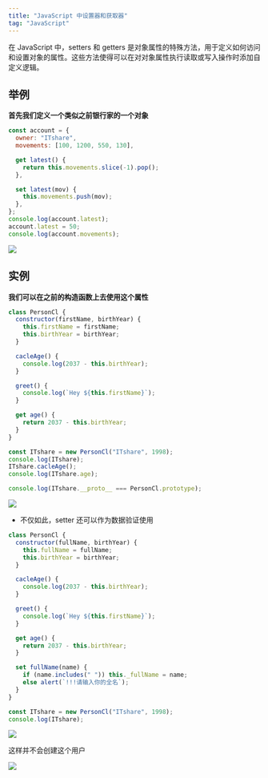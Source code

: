 ```yaml
---
title: "JavaScript 中设置器和获取器"
tag: "JavaScript"
---
```


在 JavaScript 中，setters 和 getters 是对象属性的特殊方法，用于定义如何访问和设置对象的属性。这些方法使得可以在对对象属性执行读取或写入操作时添加自定义逻辑。

## 举例

**首先我们定义一个类似之前银行家的一个对象**

```js
const account = {
  owner: "ITshare",
  movements: [100, 1200, 550, 130],

  get latest() {
    return this.movements.slice(-1).pop();
  },

  set latest(mov) {
    this.movements.push(mov);
  },
};
console.log(account.latest);
account.latest = 50;
console.log(account.movements);
```

<img src="../imgs/84/07.webp" />

## 实例

**我们可以在之前的构造函数上去使用这个属性**

```js
class PersonCl {
  constructor(firstName, birthYear) {
    this.firstName = firstName;
    this.birthYear = birthYear;
  }

  cacleAge() {
    console.log(2037 - this.birthYear);
  }

  greet() {
    console.log(`Hey ${this.firstName}`);
  }

  get age() {
    return 2037 - this.birthYear;
  }
}

const ITshare = new PersonCl("ITshare", 1998);
console.log(ITshare);
ITshare.cacleAge();
console.log(ITshare.age);

console.log(ITshare.__proto__ === PersonCl.prototype);
```

<img src="../imgs/84/08.webp" />

- 不仅如此，setter 还可以作为数据验证使用

```js
class PersonCl {
  constructor(fullName, birthYear) {
    this.fullName = fullName;
    this.birthYear = birthYear;
  }

  cacleAge() {
    console.log(2037 - this.birthYear);
  }

  greet() {
    console.log(`Hey ${this.firstName}`);
  }

  get age() {
    return 2037 - this.birthYear;
  }

  set fullName(name) {
    if (name.includes(" ")) this._fullName = name;
    else alert(`!!!请输入你的全名`);
  }
}

const ITshare = new PersonCl("ITshare", 1998);
console.log(ITshare);
```

<img src="../imgs/84/09.webp" />

这样并不会创建这个用户

<img src="../imgs/84/10.webp" />